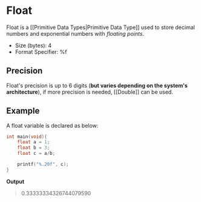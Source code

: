 # Float
Float is a [[Primitive Data Types|Primitive Data Type]] used to store decimal numbers and exponential numbers with *floating points*.

- Size (bytes): 4
- Format Specifier: %f

## Precision
Float's precision is up to 6 digits (**but varies depending on the system's architecture**), if more precision is needed, [[Double]] can be used.

## Example
A float variable is declared as below:

```C
int main(void){
    float a = 1;
    float b = 3;
    float c = a/b;

    printf("%.20f", c);
}
```

**Output**
> 0.33333334326744079590



